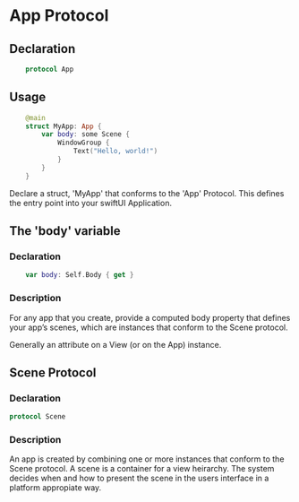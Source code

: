 # App Protocol

## Declaration
```swift 
    protocol App 
```

## Usage
```swift
    @main
    struct MyApp: App {
        var body: some Scene {
            WindowGroup {
                Text("Hello, world!")
            }
        }
    }
```

Declare a struct, 'MyApp' that conforms to the 'App' Protocol. This defines the entry point into your swiftUI Application.

## The 'body' variable
### Declaration
```swift
    var body: Self.Body { get }
```
### Description
For any app that you create, provide a computed body property that defines your app’s scenes, which are instances that conform to the Scene protocol.

Generally an attribute on a View (or on the App) instance.

## Scene Protocol
### Declaration
```swift
protocol Scene
```

### Description
An app is created by combining one or more instances that conform to the Scene protocol. A scene is a container for a view heirarchy. The system decides when and how to present the scene in the users interface in a platform appropiate way. 

